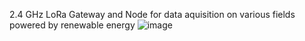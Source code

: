 
2.4 GHz LoRa Gateway and Node for data aquisition on various fields powered by renewable energy
![image](https://github.com/Cristian-O/H2/assets/108984738/e0fd1cbc-52b6-4dc8-bb2e-c4dd355645d6)
